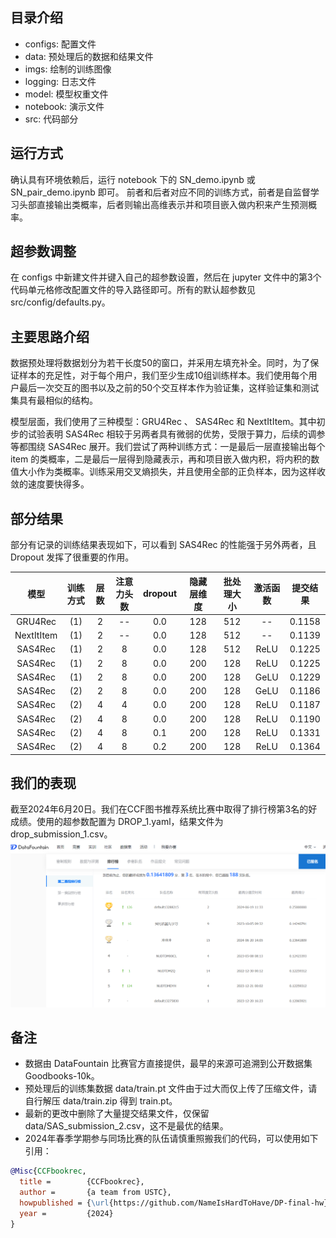 ## 目录介绍
- configs: 配置文件
- data: 预处理后的数据和结果文件
- imgs: 绘制的训练图像
- logging: 日志文件
- model: 模型权重文件
- notebook: 演示文件
- src: 代码部分

## 运行方式
确认具有环境依赖后，运行 notebook 下的 SN_demo.ipynb 或 SN_pair_demo.ipynb 即可。
前者和后者对应不同的训练方式，前者是自监督学习头部直接输出类概率，后者则输出高维表示并和项目嵌入做内积来产生预测概率。

## 超参数调整
在 configs 中新建文件并键入自己的超参数设置，然后在 jupyter 文件中的第3个代码单元格修改配置文件的导入路径即可。所有的默认超参数见 src/config/defaults.py。

## 主要思路介绍
数据预处理将数据划分为若干长度50的窗口，并采用左填充补全。同时，为了保证样本的充足性，对于每个用户，我们至少生成10组训练样本。我们使用每个用户最后一次交互的图书以及之前的50个交互样本作为验证集，这样验证集和测试集具有最相似的结构。

模型层面，我们使用了三种模型：GRU4Rec 、 SAS4Rec 和 NextItItem。其中初步的试验表明 SAS4Rec 相较于另两者具有微弱的优势，受限于算力，后续的调参等都围绕 SAS4Rec 展开。我们尝试了两种训练方式：一是最后一层直接输出每个 item 的类概率，二是最后一层得到隐藏表示，再和项目嵌入做内积，将内积的数值大小作为类概率。训练采用交叉熵损失，并且使用全部的正负样本，因为这样收敛的速度要快得多。

## 部分结果
部分有记录的训练结果表现如下，可以看到 SAS4Rec 的性能强于另外两者，且 Dropout 发挥了很重要的作用。

| 模型 | 训练方式 | 层数 | 注意力头数 | dropout | 隐藏层维度 | 批处理大小 | 激活函数 | 提交结果 |
|:---:|:---:|:---:|:---:|:---:|:---:|:---:|:---:|:---:|
| GRU4Rec | (1) | 2 | -- | 0.0 | 128 | 512 | -- | 0.1158 |
| NextItItem | (1) | 2 | -- | 0.0 | 128 | 512 | -- | 0.1139 |
| SAS4Rec | (1) | 2 | 8 | 0.0 | 128 | 512 | ReLU | 0.1225 |
| SAS4Rec | (1) | 2 | 8 | 0.0 | 200 | 128 | ReLU | 0.1225 |
| SAS4Rec | (1) | 2 | 8 | 0.0 | 200 | 128 | GeLU | 0.1229 |
| SAS4Rec | (2) | 2 | 8 | 0.0 | 200 | 128 | GeLU | 0.1186 |
| SAS4Rec | (2) | 4 | 4 | 0.0 | 200 | 128 | ReLU | 0.1187 |
| SAS4Rec | (2) | 4 | 8 | 0.0 | 200 | 128 | ReLU | 0.1190 |
| SAS4Rec | (2) | 4 | 8 | 0.1 | 200 | 128 | ReLU | 0.1331 |
| SAS4Rec | (2) | 4 | 8 | 0.2 | 200 | 128 | ReLU | 0.1364 |

## 我们的表现
截至2024年6月20日。我们在CCF图书推荐系统比赛中取得了排行榜第3名的好成绩。使用的超参数配置为 DROP_1.yaml，结果文件为 drop_submission_1.csv。
![排行榜展示](result.png)

## 备注
- 数据由 DataFountain 比赛官方直接提供，最早的来源可追溯到公开数据集Goodbooks-10k。
- 预处理后的训练集数据 data/train.pt 文件由于过大而仅上传了压缩文件，请自行解压 data/train.zip 得到 train.pt。
- 最新的更改中删除了大量提交结果文件，仅保留 data/SAS_submission_2.csv，这不是最优的结果。
- 2024年春季学期参与同场比赛的队伍请慎重照搬我们的代码，可以使用如下引用：

```bibtex
@Misc{CCFbookrec,
  title =        {CCFbookrec},
  author =       {a team from USTC},
  howpublished = {\url{https://github.com/NameIsHardToHave/DP-final-hw}},
  year =         {2024}
}
```
